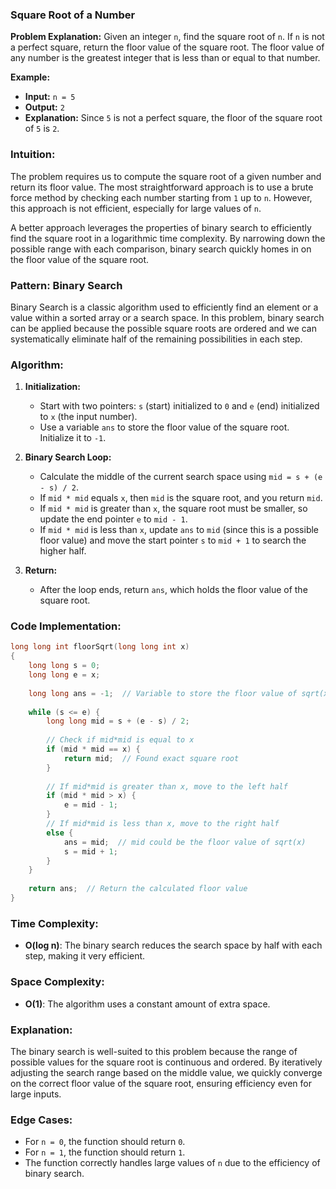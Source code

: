 ### Square Root of a Number

**Problem Explanation:**
Given an integer `n`, find the square root of `n`. If `n` is not a perfect square, return the floor value of the square root. The floor value of any number is the greatest integer that is less than or equal to that number.

**Example:**
- **Input:** `n = 5`
- **Output:** `2`
- **Explanation:** Since `5` is not a perfect square, the floor of the square root of `5` is `2`.

### Intuition:
The problem requires us to compute the square root of a given number and return its floor value. The most straightforward approach is to use a brute force method by checking each number starting from `1` up to `n`. However, this approach is not efficient, especially for large values of `n`. 

A better approach leverages the properties of binary search to efficiently find the square root in a logarithmic time complexity. By narrowing down the possible range with each comparison, binary search quickly homes in on the floor value of the square root.

### Pattern: Binary Search
Binary Search is a classic algorithm used to efficiently find an element or a value within a sorted array or a search space. In this problem, binary search can be applied because the possible square roots are ordered and we can systematically eliminate half of the remaining possibilities in each step.

### Algorithm:
1. **Initialization:**
   - Start with two pointers: `s` (start) initialized to `0` and `e` (end) initialized to `x` (the input number).
   - Use a variable `ans` to store the floor value of the square root. Initialize it to `-1`.
   
2. **Binary Search Loop:**
   - Calculate the middle of the current search space using `mid = s + (e - s) / 2`.
   - If `mid * mid` equals `x`, then `mid` is the square root, and you return `mid`.
   - If `mid * mid` is greater than `x`, the square root must be smaller, so update the end pointer `e` to `mid - 1`.
   - If `mid * mid` is less than `x`, update `ans` to `mid` (since this is a possible floor value) and move the start pointer `s` to `mid + 1` to search the higher half.

3. **Return:**
   - After the loop ends, return `ans`, which holds the floor value of the square root.

### Code Implementation:

```cpp
long long int floorSqrt(long long int x) 
{
    long long s = 0;
    long long e = x;
    
    long long ans = -1;  // Variable to store the floor value of sqrt(x)
    
    while (s <= e) {
        long long mid = s + (e - s) / 2;
        
        // Check if mid*mid is equal to x
        if (mid * mid == x) {
            return mid;  // Found exact square root
        }
        
        // If mid*mid is greater than x, move to the left half
        if (mid * mid > x) {
            e = mid - 1;
        }
        // If mid*mid is less than x, move to the right half
        else {
            ans = mid;  // mid could be the floor value of sqrt(x)
            s = mid + 1;
        }
    }
    
    return ans;  // Return the calculated floor value
}
```

### Time Complexity:
- **O(log n)**: The binary search reduces the search space by half with each step, making it very efficient.

### Space Complexity:
- **O(1)**: The algorithm uses a constant amount of extra space.

### Explanation:
The binary search is well-suited to this problem because the range of possible values for the square root is continuous and ordered. By iteratively adjusting the search range based on the middle value, we quickly converge on the correct floor value of the square root, ensuring efficiency even for large inputs. 

### Edge Cases:
- For `n = 0`, the function should return `0`.
- For `n = 1`, the function should return `1`.
- The function correctly handles large values of `n` due to the efficiency of binary search.
